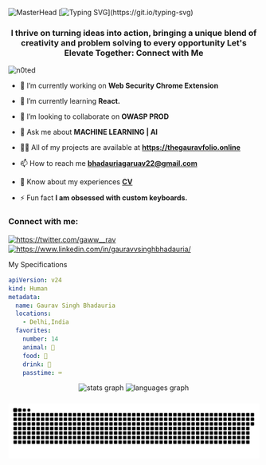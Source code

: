 ![MasterHead](https://user-images.githubusercontent.com/10498744/210012254-234538ff-d198-48aa-8964-37e6fd45d227.gif)
[![Typing SVG](https://readme-typing-svg.demolab.com?font=Tilt+Warp&size=30&pause=1000&color=9018F7&vCenter=true&width=500&lines=Heyy+%F0%9F%91%8B%2C+Gaurav+this+side!!)](https://git.io/typing-svg)
<h3 align="center">I thrive on turning ideas into action, bringing a unique blend of creativity and problem solving to every opportunity
Let's Elevate Together: Connect with Me</h3>


<p align="left"> <img src="https://komarev.com/ghpvc/?username=n0ted&label=Profile%20views&color=0e75b6&color=80ff00&style=plastic" alt="n0ted" /> </p>


- 🔭 I’m currently working on **Web Security Chrome Extension**

- 🌱 I’m currently learning **React.**

- 👯 I’m looking to collaborate on **OWASP PROD**

- 💬 Ask me about **MACHINE LEARNING | AI**

- 👨‍💻 All of my projects are available at **https://thegauravfolio.online**

- 📫 How to reach me **bhadauriagaruav22@gmail.com**

- 📄 Know about my experiences <a href="https://github.com/n0ted/Resume/blob/main/Gaurav_Bhadauria_Resume.pdf">**CV**</a>

- ⚡ Fun fact **I am obsessed with custom keyboards.**

<h3 align="left">Connect with me:</h3>
<p align="left">
<a href="https://twitter.com/https://twitter.com/gaww__rav" target="blank"><img align="center" src="https://raw.githubusercontent.com/rahuldkjain/github-profile-readme-generator/master/src/images/icons/Social/twitter.svg" alt="https://twitter.com/gaww__rav" height="30" width="40" /></a>
<a href="https://www.linkedin.com/in/gauravvsinghbhadauria/" target="blank"><img align="center" src="https://raw.githubusercontent.com/rahuldkjain/github-profile-readme-generator/master/src/images/icons/Social/linked-in-alt.svg" alt="https://www.linkedin.com/in/gauravvsinghbhadauria/" height="30" width="40" /></a>
</p>
My Specifications

```yaml
apiVersion: v24
kind: Human
metadata:
  name: Gaurav Singh Bhadauria
  locations:
    - Delhi,India
  favorites:
    number: 14
    animal: 🐶
    food: 🍕
    drink: 🍹
    passtime: ⌨️
```

<div align="center">
  <img src="https://github-readme-stats.vercel.app/api?username=n0ted&hide_title=false&hide_rank=false&show_icons=true&include_all_commits=true&count_private=true&disable_animations=false&theme=dracula&locale=en&hide_border=false&order=1" height="150" alt="stats graph"  />
  <img src="https://github-readme-stats.vercel.app/api/top-langs?username=n0ted&locale=en&hide_title=false&layout=compact&card_width=320&langs_count=5&theme=dracula&hide_border=false&order=2" height="150" alt="languages graph"  />
</div>

###
<img src="https://github.com/n0ted/Actions_Test/blob/output/snake.svg" alt="Snake animation" />

###


